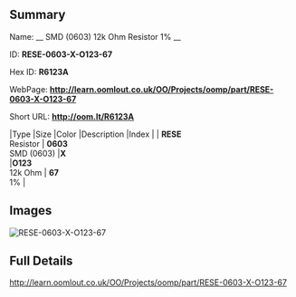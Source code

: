 

## Summary
 
Name: __ SMD (0603) 12k Ohm Resistor 1% __

ID: __RESE-0603-X-O123-67__

Hex ID: __R6123A__

WebPage: __http://learn.oomlout.co.uk/OO/Projects/oomp/part/RESE-0603-X-O123-67__

Short URL: __http://oom.lt/R6123A__


|Type   |Size   |Color   |Description   |Index   |
| __RESE__ <br>Resistor  | __0603__<br>SMD (0603)   |__X__<br>    |__O123__<br>12k Ohm    | __67__<br> 1% |


## Images
![RESE-0603-X-O123-67](http://oomlout.com/oomp-gen/parts/RESE-0603-X-O123-67/RESE-0603-X-O123-67_420.jpg)

## Full Details

 http://learn.oomlout.co.uk/OO/Projects/oomp/part/RESE-0603-X-O123-67


